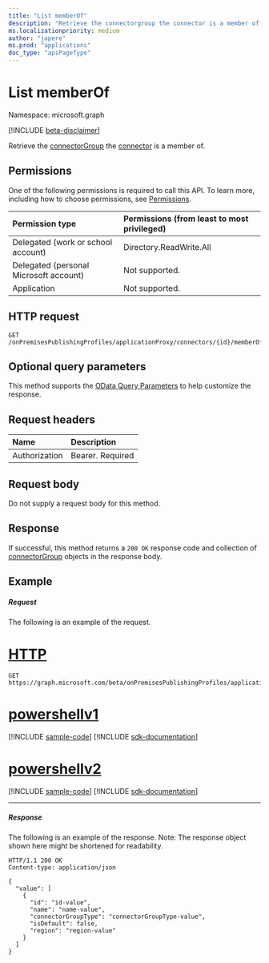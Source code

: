 ```yaml
---
title: "List memberOf"
description: "Retrieve the connectorgroup the connector is a member of."
ms.localizationpriority: medium
author: "japere"
ms.prod: "applications"
doc_type: "apiPageType"
---
```


# List memberOf

Namespace: microsoft.graph

[!INCLUDE [beta-disclaimer](../../includes/beta-disclaimer.md)]

Retrieve the [connectorGroup](../resources/connectorgroup.md) the [connector](../resources/connector.md) is a member of.

## Permissions
One of the following permissions is required to call this API. To learn more, including how to choose permissions, see [Permissions](/graph/permissions-reference).

|Permission type      | Permissions (from least to most privileged)              |
|:--------------------|:---------------------------------------------------------|
|Delegated (work or school account) | Directory.ReadWrite.All   |
|Delegated (personal Microsoft account) | Not supported.    |
|Application | Not supported.  |

## HTTP request
<!-- { "blockType": "ignored" } -->
```http
GET /onPremisesPublishingProfiles/applicationProxy/connectors/{id}/memberOf
```
## Optional query parameters
This method supports the [OData Query Parameters](/graph/query-parameters) to help customize the response.

## Request headers
| Name      |Description|
|:----------|:----------|
| Authorization  | Bearer. Required|

## Request body
Do not supply a request body for this method.

## Response

If successful, this method returns a `200 OK` response code and collection of [connectorGroup](../resources/connectorgroup.md) objects in the response body.
## Example
##### Request
The following is an example of the request.

# [HTTP](#tab/http)
<!-- {
  "blockType": "request",
  "name": "connector_get_memberof"
}-->
```msgraph-interactive
GET https://graph.microsoft.com/beta/onPremisesPublishingProfiles/applicationProxy/connectors/{id}/memberOf
```

# [powershellv1](#tab/powershellv1)
[!INCLUDE [sample-code](../includes/snippets/powershellv1/connector-get-memberof-powershellv1-snippets.md)]
[!INCLUDE [sdk-documentation](../includes/snippets/snippets-sdk-documentation-link.md)]

# [powershellv2](#tab/powershellv2)
[!INCLUDE [sample-code](../includes/snippets/powershellv2/connector-get-memberof-powershellv2-snippets.md)]
[!INCLUDE [sdk-documentation](../includes/snippets/snippets-sdk-documentation-link.md)]

---


##### Response
The following is an example of the response. Note: The response object shown here might be shortened for readability.
<!-- {
  "blockType": "response",
  "truncated": true,
  "@odata.type": "microsoft.graph.connectorGroup",
  "isCollection": true
} -->
```http
HTTP/1.1 200 OK
Content-type: application/json

{
  "value": [
    {
      "id": "id-value",
      "name": "name-value",
      "connectorGroupType": "connectorGroupType-value",
      "isDefault": false,
      "region": "region-value"
    }
  ]
}
```

<!-- uuid: 8fcb5dbc-d5aa-4681-8e31-b001d5168d79
2015-10-25 14:57:30 UTC -->
<!--
{
  "type": "#page.annotation",
  "description": "List memberOf",
  "keywords": "",
  "section": "documentation",
  "tocPath": "",
  "suppressions": []
}
-->

